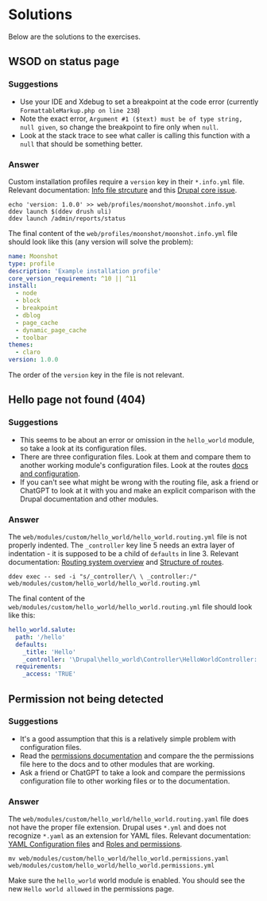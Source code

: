 # Solutions

Below are the solutions to the exercises.


## WSOD on status page

### Suggestions

* Use your IDE and Xdebug to set a breakpoint at the code error (currently `FormattableMarkup.php on line 238`)
* Note the exact error, `Argument #1 ($text) must be of type string, null given`, so change the breakpoint to fire only when `null`.
* Look at the stack trace to see what caller is calling this function with a `null` that should be something better.

### Answer

Custom installation profiles require a `version` key in their `*.info.yml` file. Relevant documentation: [Info file strcuture](https://www.drupal.org/docs/develop/creating-modules/let-drupal-know-about-your-module-with-an-infoyml-file) and this [Drupal core issue](https://www.drupal.org/project/drupal/issues/3270892).

```
echo 'version: 1.0.0' >> web/profiles/moonshot/moonshot.info.yml
ddev launch $(ddev drush uli)
ddev launch /admin/reports/status
```

The final content of the `web/profiles/moonshot/moonshot.info.yml` file should look like this (any version will solve the problem):

```yaml
name: Moonshot
type: profile
description: 'Example installation profile'
core_version_requirement: ^10 || ^11
install:
  - node
  - block
  - breakpoint
  - dblog
  - page_cache
  - dynamic_page_cache
  - toolbar
themes:
  - claro
version: 1.0.0
```

The order of the `version` key in the file is not relevant.


## Hello page not found (404)

### Suggestions

* This seems to be about an error or omission in the `hello_world` module, so take a look at its configuration files.
* There are three configuration files. Look at them and compare them to another working module's configuration files. Look at the routes [docs and configuration](https://www.drupal.org/docs/drupal-apis/routing-system/structure-of-routes).
* If you can't see what might be wrong with the routing file, ask a friend or ChatGPT to look at it with you and make an explicit comparison with the Drupal documentation and other modules.

### Answer

The `web/modules/custom/hello_world/hello_world.routing.yml` file is not properly indented. The `_controller` key line 5 needs an extra layer of indentation - it is supposed to be a child of `defaults` in line 3. Relevant documentation: [Routing system overview](https://www.drupal.org/docs/drupal-apis/routing-system/routing-system-overview) and [Structure of routes](https://www.drupal.org/docs/drupal-apis/routing-system/structure-of-routes).

```
ddev exec -- sed -i "s/_controller/\ \ _controller:/" web/modules/custom/hello_world/hello_world.routing.yml
```

The final content of the `web/modules/custom/hello_world/hello_world.routing.yml` file should look like this:

```yaml
hello_world.salute:
  path: '/hello'
  defaults:
    _title: 'Hello'
    _controller: '\Drupal\hello_world\Controller\HelloWorldController::salute'
  requirements:
    _access: 'TRUE'
```

## Permission not being detected

### Suggestions

* It's a good assumption that this is a relatively simple problem with configuration files.
* Read the [permissions documentation](https://www.drupal.org/docs/roles-and-permissions) and compare the the permissions file here to the docs and to other modules that are working.
* Ask a friend or ChatGPT to take a look and compare the permissions configuration file to other working files or to the documentation.

### Answer

The `web/modules/custom/hello_world/hello_world.routing.yaml` file does not have the proper file extension. Drupal uses `*.yml` and does not recognize `*.yaml` as an extension for YAML files. Relevant documentation: [YAML Configuration files](https://www.drupal.org/docs/develop/coding-standards/configuration-file-coding-standards) and [Roles and permissions](https://www.drupal.org/docs/roles-and-permissions).

```
mv web/modules/custom/hello_world/hello_world.permissions.yaml web/modules/custom/hello_world/hello_world.permissions.yml
```

Make sure the `hello_world` world module is enabled. You should see the new `Hello world allowed` in the permissions page.
